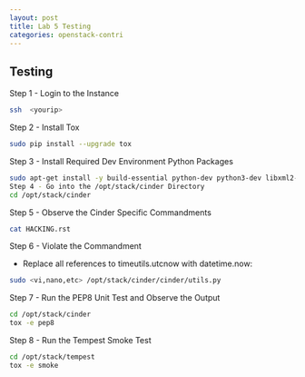 ```yaml
---
layout: post
title: Lab 5 Testing
categories: openstack-contri
---
```


## Testing

Step 1 - Login to the Instance

```sh
ssh  <yourip>
```

Step 2 - Install Tox

```sh
sudo pip install --upgrade tox
```

Step 3 - Install Required Dev Environment Python Packages

```sh
sudo apt-get install -y build-essential python-dev python3-dev libxml2-dev libxslt-dev lib32z1-dev libmysqlclient-dev libpq-dev libffi-dev
Step 4 - Go into the /opt/stack/cinder Directory
cd /opt/stack/cinder
```

Step 5 - Observe the Cinder Specific Commandments

```sh
cat HACKING.rst
```

Step 6 - Violate the Commandment

* Replace all references to timeutils.utcnow with datetime.now:

```sh
sudo <vi,nano,etc> /opt/stack/cinder/cinder/utils.py
```

Step 7 - Run the PEP8 Unit Test and Observe the Output

```sh
cd /opt/stack/cinder
tox -e pep8
```


Step 8 - Run the Tempest Smoke Test

```sh 
cd /opt/stack/tempest
tox -e smoke
```
